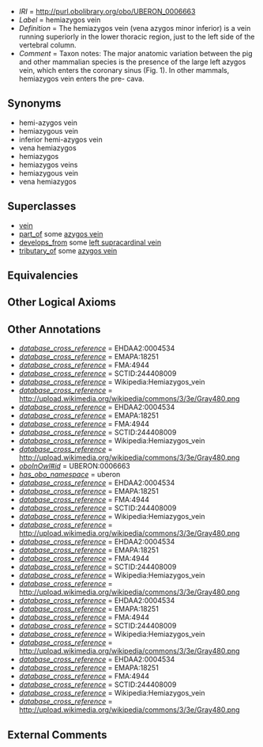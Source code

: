  * *IRI* = http://purl.obolibrary.org/obo/UBERON_0006663
 * *Label* = hemiazygos vein
 * *Definition* = The hemiazygos vein (vena azygos minor inferior) is a vein running superiorly in the lower thoracic region, just to the left side of the vertebral column.
 * *Comment* = Taxon notes: The major anatomic variation between the pig and other mammalian species is the presence of the large left azygos vein, which enters the coronary sinus (Fig. 1). In other mammals, hemiazygos vein enters the pre- cava.

## Synonyms

 * hemi-azygos vein
 * hemiazygous vein
 * inferior hemi-azygos vein
 * vena hemiazygos
 * hemiazygos
 * hemiazygos veins
 * hemiazygous vein
 * vena hemiazygos

## Superclasses

 * [vein](../../UBERON/38/UBERON_0001638.md)
 * [part_of](../../BFO/50/BFO_0000050.md) some [azygos vein](../../UBERON/94/UBERON_0001594.md)
 * [develops_from](../../RO/02/RO_0002202.md) some [left supracardinal vein](../../UBERON/67/UBERON_0008267.md)
 * [tributary_of](../../core#tributary/of/core#tributary_of.md) some [azygos vein](../../UBERON/94/UBERON_0001594.md)

## Equivalencies


## Other Logical Axioms


## Other Annotations

 * *[database_cross_reference](../../ef/oboInOwl#hasDbXref.md)* = EHDAA2:0004534
 * *[database_cross_reference](../../ef/oboInOwl#hasDbXref.md)* = EMAPA:18251
 * *[database_cross_reference](../../ef/oboInOwl#hasDbXref.md)* = FMA:4944
 * *[database_cross_reference](../../ef/oboInOwl#hasDbXref.md)* = SCTID:244408009
 * *[database_cross_reference](../../ef/oboInOwl#hasDbXref.md)* = Wikipedia:Hemiazygos_vein
 * *[database_cross_reference](../../ef/oboInOwl#hasDbXref.md)* = http://upload.wikimedia.org/wikipedia/commons/3/3e/Gray480.png
 * *[database_cross_reference](../../ef/oboInOwl#hasDbXref.md)* = EHDAA2:0004534
 * *[database_cross_reference](../../ef/oboInOwl#hasDbXref.md)* = EMAPA:18251
 * *[database_cross_reference](../../ef/oboInOwl#hasDbXref.md)* = FMA:4944
 * *[database_cross_reference](../../ef/oboInOwl#hasDbXref.md)* = SCTID:244408009
 * *[database_cross_reference](../../ef/oboInOwl#hasDbXref.md)* = Wikipedia:Hemiazygos_vein
 * *[database_cross_reference](../../ef/oboInOwl#hasDbXref.md)* = http://upload.wikimedia.org/wikipedia/commons/3/3e/Gray480.png
 * *[oboInOwl#id](../../id/oboInOwl#id.md)* = UBERON:0006663
 * *[has_obo_namespace](../../ce/oboInOwl#hasOBONamespace.md)* = uberon
 * *[database_cross_reference](../../ef/oboInOwl#hasDbXref.md)* = EHDAA2:0004534
 * *[database_cross_reference](../../ef/oboInOwl#hasDbXref.md)* = EMAPA:18251
 * *[database_cross_reference](../../ef/oboInOwl#hasDbXref.md)* = FMA:4944
 * *[database_cross_reference](../../ef/oboInOwl#hasDbXref.md)* = SCTID:244408009
 * *[database_cross_reference](../../ef/oboInOwl#hasDbXref.md)* = Wikipedia:Hemiazygos_vein
 * *[database_cross_reference](../../ef/oboInOwl#hasDbXref.md)* = http://upload.wikimedia.org/wikipedia/commons/3/3e/Gray480.png
 * *[database_cross_reference](../../ef/oboInOwl#hasDbXref.md)* = EHDAA2:0004534
 * *[database_cross_reference](../../ef/oboInOwl#hasDbXref.md)* = EMAPA:18251
 * *[database_cross_reference](../../ef/oboInOwl#hasDbXref.md)* = FMA:4944
 * *[database_cross_reference](../../ef/oboInOwl#hasDbXref.md)* = SCTID:244408009
 * *[database_cross_reference](../../ef/oboInOwl#hasDbXref.md)* = Wikipedia:Hemiazygos_vein
 * *[database_cross_reference](../../ef/oboInOwl#hasDbXref.md)* = http://upload.wikimedia.org/wikipedia/commons/3/3e/Gray480.png
 * *[database_cross_reference](../../ef/oboInOwl#hasDbXref.md)* = EHDAA2:0004534
 * *[database_cross_reference](../../ef/oboInOwl#hasDbXref.md)* = EMAPA:18251
 * *[database_cross_reference](../../ef/oboInOwl#hasDbXref.md)* = FMA:4944
 * *[database_cross_reference](../../ef/oboInOwl#hasDbXref.md)* = SCTID:244408009
 * *[database_cross_reference](../../ef/oboInOwl#hasDbXref.md)* = Wikipedia:Hemiazygos_vein
 * *[database_cross_reference](../../ef/oboInOwl#hasDbXref.md)* = http://upload.wikimedia.org/wikipedia/commons/3/3e/Gray480.png
 * *[database_cross_reference](../../ef/oboInOwl#hasDbXref.md)* = EHDAA2:0004534
 * *[database_cross_reference](../../ef/oboInOwl#hasDbXref.md)* = EMAPA:18251
 * *[database_cross_reference](../../ef/oboInOwl#hasDbXref.md)* = FMA:4944
 * *[database_cross_reference](../../ef/oboInOwl#hasDbXref.md)* = SCTID:244408009
 * *[database_cross_reference](../../ef/oboInOwl#hasDbXref.md)* = Wikipedia:Hemiazygos_vein
 * *[database_cross_reference](../../ef/oboInOwl#hasDbXref.md)* = http://upload.wikimedia.org/wikipedia/commons/3/3e/Gray480.png

## External Comments


